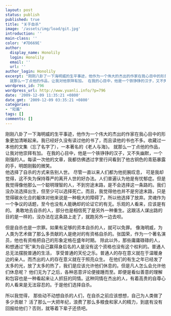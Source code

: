 ```yaml
---
layout: post
status: publish
published: true
title: "关于自杀"
image: '/assets/img/load/git.jpg'
introduction: ''
main-class: ''
color: '#7D669E'
author:
  display_name: Honolily
  login: Honolily
  email: ''
  url: ''
author_login: Honolily
excerpt: "刚刚八卦了一下海明威的生平事迹，他作为一个伟大的杰出的作家在我心目中的形象更加清晰起来。我已经好久没有读过他的书了，而且读他的书也不多。收藏过一本他的文集（忘了名字了），一本著名的《老人与海》。
  就那么一丁点他的作品，让我对他崇拜有加。 在我的心目中，他是一个铁铮铮的汉子，又不失幽默，一个刚强的人。每读一次他的文章，我都仿佛透过字里行间看到了他古铜色的青筋暴露的手，明朗刚毅的微笑。"
wordpress_id: 796
wordpress_url: http://www.yuanli.info/?p=796
date: '2009-12-09 11:35:21 +0800'
date_gmt: '2009-12-09 03:35:21 +0800'
categories:
- "短篇"
tags: []
comments: []
---
```

<p>刚刚八卦了一下海明威的生平事迹，他作为一个伟大的杰出的作家在我心目中的形象更加清晰起来。我已经好久没有读过他的书了，而且读他的书也不多。收藏过一本他的文集（忘了名字了），一本著名的《老人与海》。 就那么一丁点他的作品，让我对他崇拜有加。 在我的心目中，他是一个铁铮铮的汉子，又不失幽默，一个刚强的人。每读一次他的文章，我都仿佛透过字里行间看到了他古铜色的青筋暴露的手，明朗刚毅的微笑。<a id="more"></a><a id="more-796"></a><br />
他选择了自杀的方式来告别人世。 尽管一直以来人们都为他扼腕叹息， 可是我却觉得，这不失为保持尊严的离开人世的好办法。人们普遍认为他是有忧郁症。但是我觉得像他那么一个聪明理智的人，不到穷途末路，是不会选择这一条路的。我们没办法选择出生，但至少可以选择死亡。而且，我觉得他也并不是穷途末路，只是觉得碳水化合的躯体对他来说是一种极大的障碍了。所以他选择了放弃。灵魂作为一个争议的话题，至今也没有人能确却的论证它的有无。乐观的人看来，应该是有的。 勇敢地去自杀的人，部分也是相信死了是另外一种重生。这跟活人谋出路的目的是一样的，没办法在这条路上走了，就跑另外一边去呗。&nbsp;</p>
<p>但是自杀也是一宗罪。如果有足够的资本自杀的人，就可以免罪。 像海明威，为人类为艺术做了那么多贡献的人是绝对的有资格自杀的。张国荣，作为一个著名演员，他也有资格把自己的形象定格在盛年时期。&nbsp;除此以外，那些庸庸碌碌的人，和想通过&ldquo;死&rdquo;来为自己赢得身后名的人是没有这个资格也没有这个权利的。普通人总无法摆脱普通的生活， 享受普通的天伦之乐。普通人的存在意义就在于温暖身边的亲人。而杰出的人的存在意义就在于照亮众生。 在他们的有生之年已经发了太多的光，放了太多的热了，我们是应该允许他们休息的。但是凡人怎么会允许他们休息呢？ 他们无为了之后，各种恶意评论便接踵而至。即便是看似善意的理解和包容也是一种看起来让人抓狂的同情。这种同情在杰出的人，有着高贵的自尊心的人看来是无法容忍的。于是他们选择自杀。</p>
<p>所以我觉得， 那些动不动想自杀的人们，在自杀之前应该想想，自己为人类做了多少贡献？ 活了那么一大把年纪，浪费了那么多粮食和家人的精力，到底有没有回报给他们？否则，就等着下辈子还债吧。</p>
